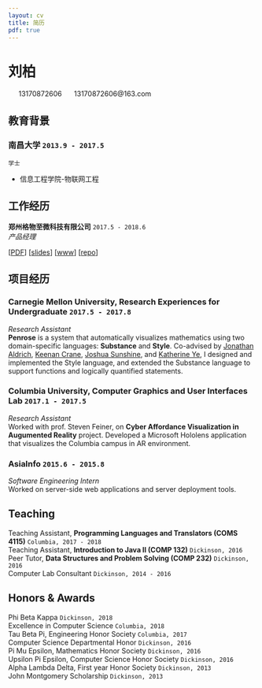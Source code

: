 ```yaml
---
layout: cv
title: 简历
pdf: true
---
```

# __刘柏__

<div id="webaddress">
<i class="fi-telephone-accessible" style="margin-left:1em"></i>
<a style="margin-left:0.5em">13170872606</a>
<i class="fi-mail" style="margin-left:1em"></i>
<a style="margin-left:0.5em">13170872606@163.com</a>
</div>

## 教育背景

### __南昌大学__ `2013.9 - 2017.5`
```
学士
```
-  信息工程学院-物联网工程

## 工作经历

__郑州格物至微科技有限公司__ `2017.5 - 2018.6`
<br> _产品经理_ <br>


[[PDF](assets/dsldi.pdf)]
[[slides](assets/dsldi-presentation.pdf)]
[[www](http://penrose.ink)]
[[repo](https://github.com/penrose/penrose)]



## 项目经历

### __Carnegie Mellon University, Research Experiences for Undergraduate__  `2017.5 - 2017.8`
_Research Assistant_<br>
__Penrose__ is a system that automatically visualizes mathematics using two domain-specific languages: __Substance__ and __Style__. Co-advised by [Jonathan Aldrich](https://www.cs.cmu.edu/~./aldrich/), [Keenan Crane](https://www.cs.cmu.edu/~kmcrane/), [Joshua Sunshine](http://www.cs.cmu.edu/~jssunshi/), and [Katherine Ye](https://www.cs.cmu.edu/~kqy/), I designed and implemented the Style language, and extended the Substance language to support functions and logically quantified statements.

### __Columbia University, Computer Graphics and User Interfaces Lab__ `2017.1 - 2017.5`
_Research Assistant_<br>
Worked with prof. Steven Feiner, on __Cyber Affordance Visualization in Augumented Reality__ project. Developed a Microsoft Hololens application that visualizes the Columbia campus in AR environment.

### __AsiaInfo__ `2015.6 - 2015.8`
_Software Engineering Intern_<br>
Worked on server-side web applications and server deployment tools.


## Teaching

Teaching Assistant, __Programming Languages and Translators (COMS 4115)__ `Columbia, 2017 - 2018` <br>
Teaching Assistant, __Introduction to Java II (COMP 132)__ `Dickinson, 2016` <br>
Peer Tutor, __Data Structures and Problem Solving (COMP 232)__ `Dickinson, 2016` <br>
Computer Lab Consultant `Dickinson, 2014 - 2016` <br>


## Honors & Awards

Phi Beta Kappa `Dickinson, 2018` <br>
Excellence in Computer Science `Columbia, 2018` <br>
Tau Beta Pi, Engineering Honor Society `Columbia, 2017` <br>
Computer Science Departmental Honor `Dickinson, 2016` <br>
Pi Mu Epsilon, Mathematics Honor Society `Dickinson, 2016` <br>
Upsilon Pi Epsilon, Computer Science Honor Society  `Dickinson, 2016` <br>
Alpha Lambda Delta, First year Honor Society `Dickinson, 2013`<br>
John Montgomery Scholarship `Dickinson, 2013` <br>

<!-- ### Footer

Last updated: May 2013 -->
